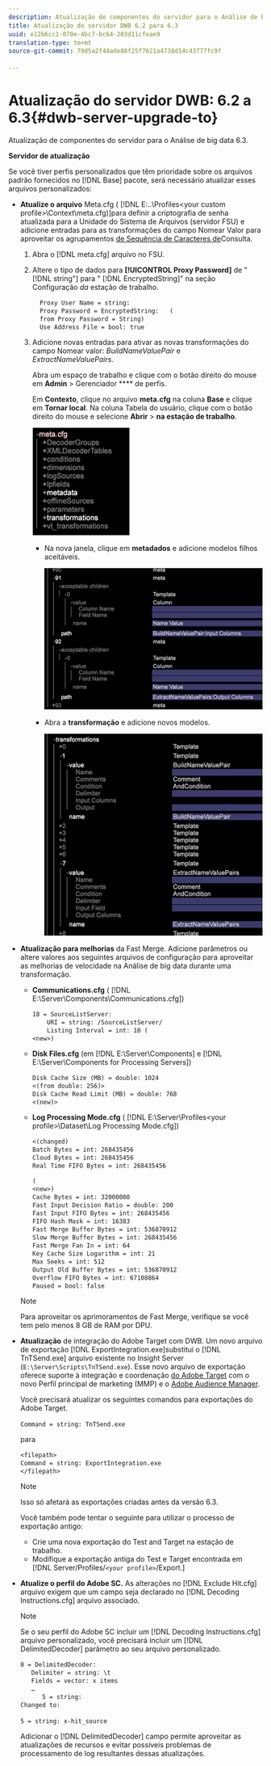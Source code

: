 ```yaml
---
description: Atualização de componentes do servidor para o Análise de big data 6.3.
title: Atualização do servidor DWB 6.2 para 6.3
uuid: e12b6cc1-070e-4bc7-bc64-203d11cfeae9
translation-type: tm+mt
source-git-commit: 79d5a2f44ade88f25f7621a4738d14c43777fc9f

---
```



# Atualização do servidor DWB: 6.2 a 6.3{#dwb-server-upgrade-to}

Atualização de componentes do servidor para o Análise de big data 6.3.

**Servidor de atualização**

Se você tiver perfis personalizados que têm prioridade sobre os arquivos padrão fornecidos no [!DNL Base] pacote, será necessário atualizar esses arquivos personalizados:

* **Atualize o arquivo** Meta.cfg ( [!DNL E:\..\Profiles\<your custom profile>\Context\meta.cfg)]para definir a criptografia de senha atualizada para a Unidade do Sistema de Arquivos (servidor FSU) e adicione entradas para as transformações do campo Nomear Valor para aproveitar os agrupamentos [de Sequência de Caracteres de](../../../../home/c-inst-svr/c-upgrd-uninst-sftwr/c-upgrd-sftwr/c-6-2-to-6-3-upgrade.md#concept-42f74911b5714219a359b719badac8e0)Consulta.

   1. Abra o [!DNL meta.cfg] arquivo no FSU.
   1. Altere o tipo de dados para **[!UICONTROL Proxy Password]** de &quot; [!DNL string"] para &quot; [!DNL EncryptedString]&quot; na seção Configuração *da* estação de trabalho.

      ```
        Proxy User Name = string: 
        Proxy Password = EncryptedString:   ( 
        from Proxy Password = String) 
        Use Address File = bool: true
      ```

   1. Adicione novas entradas para ativar as novas transformações do campo Nomear valor: *BuildNameValuePair* e *ExtractNameValuePairs*.

      Abra um espaço de trabalho e clique com o botão direito do mouse em **Admin** > Gerenciador **** de perfis.

      Em **Contexto**, clique no arquivo **meta.cfg** na coluna **Base** e clique em **Tornar local**. Na coluna Tabela do usuário, clique com o botão direito do mouse e selecione **Abrir** > **na estação de trabalho**.

      ![](assets/meta_cfg.png)

      * Na nova janela, clique em **metadados** e adicione modelos filhos aceitáveis.

         ![](assets/meta_cfg_child.png)

      * Abra a **transformação** e adicione novos modelos.

         ![](assets/meta_cfg_template.png)

* **Atualização para melhorias** da Fast Merge. Adicione parâmetros ou altere valores aos seguintes arquivos de configuração para aproveitar as melhorias de velocidade na Análise de big data durante uma transformação.

   * **Communications.cfg** ( [!DNL E:\Server\Components\Communications.cfg])

      ```
      18 = SourceListServer:  
          URI = string: /SourceListServer/ 
          Listing Interval = int: 10 ( 
      <new>)
      ```

   * **Disk Files.cfg** (em [!DNL E:\Server\Components] e [!DNL E:\Server\Components for Processing Servers])

      ```
      Disk Cache Size (MB) = double: 1024  
      <(from double: 256)> 
      Disk Cache Read Limit (MB) = double: 768  
      <(new)>
      ```

   * **Log Processing Mode.cfg** ( [!DNL E:\Server\Profiles\<your profile>\Dataset\Log Processing Mode.cfg])

      ```
      <(changed) 
      Batch Bytes = int: 268435456 
      Cloud Bytes = int: 268435456 
      Real Time FIFO Bytes = int: 268435456
      ```

      ```
      ( 
      <new>) 
      Cache Bytes = int: 32000000 
      Fast Input Decision Ratio = double: 200 
      Fast Input FIFO Bytes = int: 268435456 
      FIFO Hash Mask = int: 16383 
      Fast Merge Buffer Bytes = int: 536870912 
      Slow Merge Buffer Bytes = int: 268435456 
      Fast Merge Fan In = int: 64 
      Key Cache Size Logarithm = int: 21 
      Max Seeks = int: 512 
      Output Old Buffer Bytes = int: 536870912 
      Overflow FIFO Bytes = int: 67108864 
      Paused = bool: false
      ```
   >[!NOTE]
   >
   >Para aproveitar os aprimoramentos de Fast Merge, verifique se você tem pelo menos 8 GB de RAM por DPU.

* **Atualização** de integração do Adobe Target com DWB. Um novo arquivo de exportação [!DNL ExportIntegration.exe]substitui o [!DNL TnTSend.exe] arquivo existente no Insight Server (`E:\Server\Scripts\TnTSend.exe`). Esse novo arquivo de exportação oferece suporte à integração e coordenação [do Adobe Target](https://www.adobe.com/marketing/target.html) com o novo Perfil principal de marketing (MMP) e o [Adobe Audience Manager](https://www.adobe.com/analytics/audience-manager.html).

   Você precisará atualizar os seguintes comandos para exportações do Adobe Target.

   `Command = string: TnTSend.exe`

   para

   ```
   <filepath>
   Command = string: ExportIntegration.exe 
   </filepath>
   ```

   >[!NOTE]
   >
   >Isso só afetará as exportações criadas antes da versão 6.3.

   Você também pode tentar o seguinte para utilizar o processo de exportação antigo:

   * Crie uma nova exportação do Test and Target na estação de trabalho.
   * Modifique a exportação antiga do Test e Target encontrada em [!DNL Server/Profiles/`<your profile>`/Export.]

* **Atualize o perfil do Adobe SC.** As alterações no [!DNL Exclude Hit.cfg] arquivo exigem que um campo seja declarado no [!DNL Decoding Instructions.cfg] arquivo associado.

   >[!NOTE]
   >
   >Se o seu perfil do Adobe SC incluir um [!DNL Decoding Instructions.cfg] arquivo personalizado, você precisará incluir um [!DNL DelimitedDecoder] parâmetro ao seu arquivo personalizado.

   ```
   0 = DelimitedDecoder: 
      Delimiter = string: \t 
      Fields = vector: x items 
      …  
         5 = string: 
   Changed to: 
   
   5 = string: x-hit_source
   ```

   Adicionar o [!DNL DelimitedDecoder] campo permite aproveitar as atualizações de recursos e evitar possíveis problemas de processamento de log resultantes dessas atualizações.
